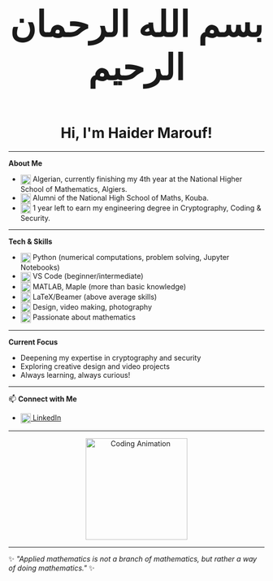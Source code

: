 <p align="center" dir="rtl" style="font-size:5em; font-weight:bold;">بسم الله الرحمان الرحيم</p>

<h1 align="center">Hi, I'm Haider Marouf!</h1>

---

 <strong>About Me</strong>

<ul>
  <li><img src="https://cdn-icons-png.flaticon.com/512/197/197604.png" width="20" style="vertical-align:middle;" alt="DZ" /> Algerian, currently finishing my 4th year at the National Higher School of Mathematics, Algiers.</li>
  <li><img src="https://cdn-icons-png.flaticon.com/512/3135/3135755.png" width="20" style="vertical-align:middle;" alt="School" /> Alumni of the National High School of Maths, Kouba.</li>
  <li><img src="https://cdn-icons-png.flaticon.com/512/3064/3064197.png" width="20" style="vertical-align:middle;" alt="Shield" /> 1 year left to earn my engineering degree in Cryptography, Coding & Security.</li>
</ul>

---

 <strong>Tech & Skills</strong>

<ul>
  <li><img src="https://cdn.jsdelivr.net/gh/devicons/devicon/icons/python/python-original.svg" width="20" style="vertical-align:middle;" alt="Python" /> Python (numerical computations, problem solving, Jupyter Notebooks)</li>
  <li><img src="https://cdn.jsdelivr.net/gh/devicons/devicon/icons/vscode/vscode-original.svg" width="20" style="vertical-align:middle;" alt="VS Code" /> VS Code (beginner/intermediate)</li>
  <li><img src="https://cdn.jsdelivr.net/gh/devicons/devicon/icons/matlab/matlab-original.svg" width="20" style="vertical-align:middle;" alt="MATLAB" /> MATLAB, Maple (more than basic knowledge)</li>
  <li><img src="https://upload.wikimedia.org/wikipedia/commons/9/92/LaTeX_logo.svg" width="20" style="vertical-align:middle;" alt="LaTeX" /> LaTeX/Beamer (above average skills)</li>
  <li><img src="https://cdn-icons-png.flaticon.com/512/2922/2922017.png" width="20" style="vertical-align:middle;" alt="Design" /> Design, video making, photography</li>
  <li><img src="https://cdn-icons-png.flaticon.com/512/1055/1055687.png" width="20" style="vertical-align:middle;" alt="Math" /> Passionate about mathematics</li>
</ul>

---

 <strong>Current Focus</strong>

<ul>
  <li>Deepening my expertise in cryptography and security</li>
  <li>Exploring creative design and video projects</li>
  <li>Always learning, always curious!</li>
</ul>

---

📫 <strong>Connect with Me</strong>

<ul>
  <li><a href="https://www.linkedin.com/in/haider-marouf-1149b1316"><img src="https://cdn-icons-png.flaticon.com/512/174/174857.png" width="20" style="vertical-align:middle;" alt="LinkedIn" /> LinkedIn</a></li>
</ul>

---

<p align="center">
  <img src="https://media.giphy.com/media/26ufnwz3wDUli7GU0/giphy.gif" width="200" alt="Coding Animation" />
</p>

---

✨ <em>"Applied mathematics is not a branch of mathematics, but rather a way of doing mathematics."</em> ✨
